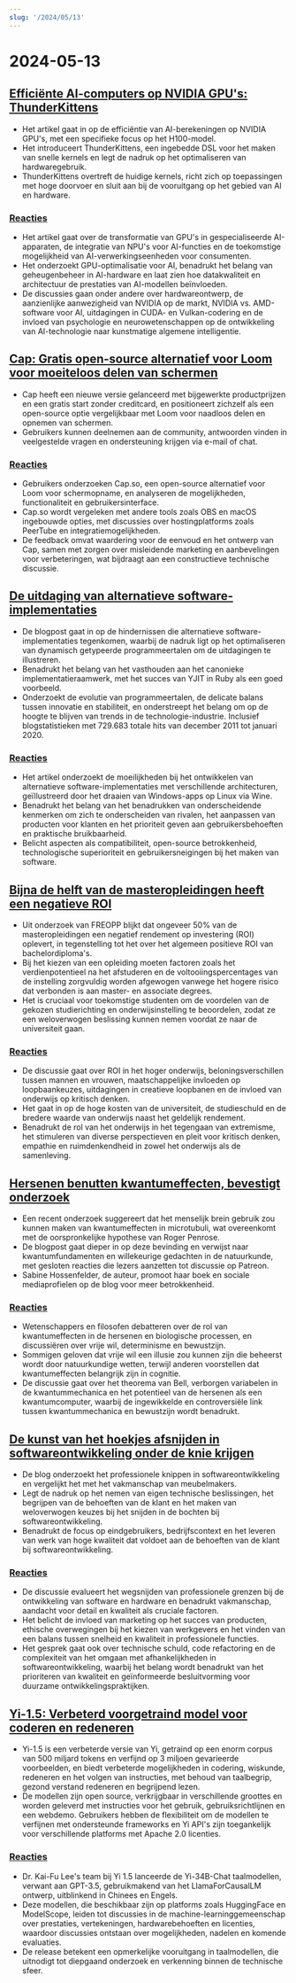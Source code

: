 ```yaml
---
slug: '/2024/05/13'
---
```


# 2024-05-13

## [Efficiënte AI-computers op NVIDIA GPU's: ThunderKittens](https://hazyresearch.stanford.edu/blog/2024-05-12-tk)

- Het artikel gaat in op de efficiëntie van AI-berekeningen op NVIDIA GPU's, met een specifieke focus op het H100-model.
- Het introduceert ThunderKittens, een ingebedde DSL voor het maken van snelle kernels en legt de nadruk op het optimaliseren van hardwaregebruik.
- ThunderKittens overtreft de huidige kernels, richt zich op toepassingen met hoge doorvoer en sluit aan bij de vooruitgang op het gebied van AI en hardware.

### [Reacties](https://news.ycombinator.com/item?id=40337936)

- Het artikel gaat over de transformatie van GPU's in gespecialiseerde AI-apparaten, de integratie van NPU's voor AI-functies en de toekomstige mogelijkheid van AI-verwerkingseenheden voor consumenten.
- Het onderzoekt GPU-optimalisatie voor AI, benadrukt het belang van geheugenbeheer in AI-hardware en laat zien hoe datakwaliteit en architectuur de prestaties van AI-modellen beïnvloeden.
- De discussies gaan onder andere over hardwareontwerp, de aanzienlijke aanwezigheid van NVIDIA op de markt, NVIDIA vs. AMD-software voor AI, uitdagingen in CUDA- en Vulkan-codering en de invloed van psychologie en neurowetenschappen op de ontwikkeling van AI-technologie naar kunstmatige algemene intelligentie.

## [Cap: Gratis open-source alternatief voor Loom voor moeiteloos delen van schermen](https://Cap.so)

- Cap heeft een nieuwe versie gelanceerd met bijgewerkte productprijzen en een gratis start zonder creditcard, en positioneert zichzelf als een open-source optie vergelijkbaar met Loom voor naadloos delen en opnemen van schermen.
- Gebruikers kunnen deelnemen aan de community, antwoorden vinden in veelgestelde vragen en ondersteuning krijgen via e-mail of chat.

### [Reacties](https://news.ycombinator.com/item?id=40338275)

- Gebruikers onderzoeken Cap.so, een open-source alternatief voor Loom voor schermopname, en analyseren de mogelijkheden, functionaliteit en gebruikersinterface.
- Cap.so wordt vergeleken met andere tools zoals OBS en macOS ingebouwde opties, met discussies over hostingplatforms zoals PeerTube en integratiemogelijkheden.
- De feedback omvat waardering voor de eenvoud en het ontwerp van Cap, samen met zorgen over misleidende marketing en aanbevelingen voor verbeteringen, wat bijdraagt aan een constructieve technische discussie.

## [De uitdaging van alternatieve software-implementaties](https://pointersgonewild.com/2024/04/20/the-alternative-implementation-problem/)

- De blogpost gaat in op de hindernissen die alternatieve software-implementaties tegenkomen, waarbij de nadruk ligt op het optimaliseren van dynamisch getypeerde programmeertalen om de uitdagingen te illustreren.
- Benadrukt het belang van het vasthouden aan het canonieke implementatieraamwerk, met het succes van YJIT in Ruby als een goed voorbeeld.
- Onderzoekt de evolutie van programmeertalen, de delicate balans tussen innovatie en stabiliteit, en onderstreept het belang om op de hoogte te blijven van trends in de technologie-industrie. Inclusief blogstatistieken met 729.683 totale hits van december 2011 tot januari 2020.

### [Reacties](https://news.ycombinator.com/item?id=40337036)

- Het artikel onderzoekt de moeilijkheden bij het ontwikkelen van alternatieve software-implementaties met verschillende architecturen, geïllustreerd door het draaien van Windows-apps op Linux via Wine.
- Benadrukt het belang van het benadrukken van onderscheidende kenmerken om zich te onderscheiden van rivalen, het aanpassen van producten voor klanten en het prioriteit geven aan gebruikersbehoeften en praktische bruikbaarheid.
- Belicht aspecten als compatibiliteit, open-source betrokkenheid, technologische superioriteit en gebruikersneigingen bij het maken van software.

## [Bijna de helft van de masteropleidingen heeft een negatieve ROI](https://reason.com/2024/05/10/nearly-half-of-all-masters-degrees-arent-worth-getting/)

- Uit onderzoek van FREOPP blijkt dat ongeveer 50% van de masteropleidingen een negatief rendement op investering (ROI) oplevert, in tegenstelling tot het over het algemeen positieve ROI van bachelordiploma's.
- Bij het kiezen van een opleiding moeten factoren zoals het verdienpotentieel na het afstuderen en de voltooiingspercentages van de instelling zorgvuldig worden afgewogen vanwege het hogere risico dat verbonden is aan master- en associate degrees.
- Het is cruciaal voor toekomstige studenten om de voordelen van de gekozen studierichting en onderwijsinstelling te beoordelen, zodat ze een weloverwogen beslissing kunnen nemen voordat ze naar de universiteit gaan.

### [Reacties](https://news.ycombinator.com/item?id=40333471)

- De discussie gaat over ROI in het hoger onderwijs, beloningsverschillen tussen mannen en vrouwen, maatschappelijke invloeden op loopbaankeuzes, uitdagingen in creatieve loopbanen en de invloed van onderwijs op kritisch denken.
- Het gaat in op de hoge kosten van de universiteit, de studieschuld en de bredere waarde van onderwijs naast het geldelijk rendement.
- Benadrukt de rol van het onderwijs in het tegengaan van extremisme, het stimuleren van diverse perspectieven en pleit voor kritisch denken, empathie en ruimdenkendheid in zowel het onderwijs als de samenleving.

## [Hersenen benutten kwantumeffecten, bevestigt onderzoek](http://backreaction.blogspot.com/2024/05/brain-really-uses-quantum-effects-new.html)

- Een recent onderzoek suggereert dat het menselijk brein gebruik zou kunnen maken van kwantumeffecten in microtubuli, wat overeenkomt met de oorspronkelijke hypothese van Roger Penrose.
- De blogpost gaat dieper in op deze bevinding en verwijst naar kwantumfundamenten en willekeurige gedachten in de natuurkunde, met gesloten reacties die lezers aanzetten tot discussie op Patreon.
- Sabine Hossenfelder, de auteur, promoot haar boek en sociale mediaprofielen op de blog voor meer betrokkenheid.

### [Reacties](https://news.ycombinator.com/item?id=40335209)

- Wetenschappers en filosofen debatteren over de rol van kwantumeffecten in de hersenen en biologische processen, en discussiëren over vrije wil, determinisme en bewustzijn.
- Sommigen geloven dat vrije wil een illusie zou kunnen zijn die beheerst wordt door natuurkundige wetten, terwijl anderen voorstellen dat kwantumeffecten belangrijk zijn in cognitie.
- De discussie gaat over het theorema van Bell, verborgen variabelen in de kwantummechanica en het potentieel van de hersenen als een kwantumcomputer, waarbij de ingewikkelde en controversiële link tussen kwantummechanica en bewustzijn wordt benadrukt.

## [De kunst van het hoekjes afsnijden in softwareontwikkeling onder de knie krijgen](https://blog.ometer.com/2016/05/04/professional-corner-cutting/)

- De blog onderzoekt het professionele knippen in softwareontwikkeling en vergelijkt het met het vakmanschap van meubelmakers.
- Legt de nadruk op het nemen van eigen technische beslissingen, het begrijpen van de behoeften van de klant en het maken van weloverwogen keuzes bij het snijden in de bochten bij softwareontwikkeling.
- Benadrukt de focus op eindgebruikers, bedrijfscontext en het leveren van werk van hoge kwaliteit dat voldoet aan de behoeften van de klant bij softwareontwikkeling.

### [Reacties](https://news.ycombinator.com/item?id=40336609)

- De discussie evalueert het wegsnijden van professionele grenzen bij de ontwikkeling van software en hardware en benadrukt vakmanschap, aandacht voor detail en kwaliteit als cruciale factoren.
- Het belicht de invloed van marketing op het succes van producten, ethische overwegingen bij het kiezen van werkgevers en het vinden van een balans tussen snelheid en kwaliteit in professionele functies.
- Het gesprek gaat ook over technische schuld, code refactoring en de complexiteit van het omgaan met afhankelijkheden in softwareontwikkeling, waarbij het belang wordt benadrukt van het prioriteren van kwaliteit en geïnformeerde besluitvorming voor duurzame ontwikkelingspraktijken.

## [Yi-1.5: Verbeterd voorgetraind model voor coderen en redeneren](https://github.com/01-ai/Yi-1.5)

- Yi-1.5 is een verbeterde versie van Yi, getraind op een enorm corpus van 500 miljard tokens en verfijnd op 3 miljoen gevarieerde voorbeelden, en biedt verbeterde mogelijkheden in codering, wiskunde, redeneren en het volgen van instructies, met behoud van taalbegrip, gezond verstand redeneren en begrijpend lezen.
- De modellen zijn open source, verkrijgbaar in verschillende groottes en worden geleverd met instructies voor het gebruik, gebruiksrichtlijnen en een webdemo. Gebruikers hebben de flexibiliteit om de modellen te verfijnen met ondersteunde frameworks en Yi API's zijn toegankelijk voor verschillende platforms met Apache 2.0 licenties.

### [Reacties](https://news.ycombinator.com/item?id=40335599)

- Dr. Kai-Fu Lee's team bij Yi 1.5 lanceerde de Yi-34B-Chat taalmodellen, verwant aan GPT-3.5, gebruikmakend van het LlamaForCausalLM ontwerp, uitblinkend in Chinees en Engels.
- Deze modellen, die beschikbaar zijn op platforms zoals HuggingFace en ModelScope, leiden tot discussies in de machine-learninggemeenschap over prestaties, vertekeningen, hardwarebehoeften en licenties, waardoor discussies ontstaan over mogelijkheden, nadelen en komende evaluaties.
- De release betekent een opmerkelijke vooruitgang in taalmodellen, die uitnodigt tot diepgaand onderzoek en verkenning binnen de technische sfeer.

<head>
  <meta property="og:title" content="Efficiënte AI-computers op NVIDIA GPU's: ThunderKittens" />
  <meta property="og:type" content="website" />
  <meta property="og:image" content="https://og.cho.sh/api/og/?title=Effici%C3%ABnte%20AI-computers%20op%20NVIDIA%20GPU's%3A%20ThunderKittens&subheading=maandag%2013%20mei%202024%3A%20Samenvatting%20Hacker%20News" />
</head>
